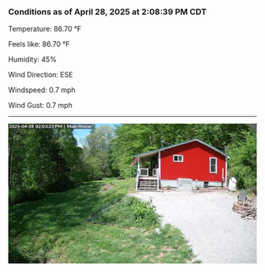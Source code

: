 ### Conditions as of April 28, 2025 at 2:08:39 PM CDT 

Temperature: 86.70 &deg;F

Feels like: 86.70 &deg;F

Humidity: 45%

Wind Direction: ESE

Windspeed: 0.7 mph

Wind Gust: 0.7 mph

---

<img src="./images/latest.jpeg"/>

